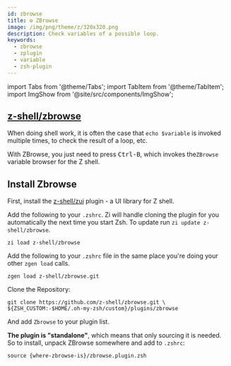 ```yaml
---
id: zbrowse
title: ⚙️ ZBrowse
image: /img/png/theme/z/320x320.png
description: Check variables of a possible loop.
keywords:
  - zbrowse
  - zplugin
  - variable
  - zsh-plugin
---
```


<!-- @format -->

import Tabs from '@theme/Tabs'; import TabItem from '@theme/TabItem'; import ImgShow from '@site/src/components/ImgShow';

## <i class="fa-brands fa-github"></i> [z-shell/zbrowse][]

When doing shell work, it is often the case that `echo $variable` is invoked multiple times, to check the result of a loop, etc.

With ZBrowse, you just need to press <kbd>Ctrl-B</kbd>, which invokes the`ZBrowse` variable browser for the Z shell.

<ImgShow
  img="/img/cast/gif/zsh/zbrowse.gif"
  alt="ZBrowse Preview"
/>

## Install Zbrowse

First, install the [z-shell/zui][] plugin - a UI library for Z shell.

<Tabs>
  <TabItem value="zi" label="Zi" default>

Add the following to your `.zshrc`. Zi will handle cloning the plugin for you automatically the next time you start Zsh. To update run `zi update z-shell/zbrowse`.

```shell title="~/.zshrc"
zi load z-shell/zbrowse
```

  </TabItem>
  <TabItem value="zgen" label="Zgen">

Add the following to your `.zshrc` file in the same place you're doing your other `zgen load` calls.

```shell title="~/.zshrc"
zgen load z-shell/zbrowse.git
```

  </TabItem>
  <TabItem value="oh-my-zsh" label="Oh-My-Zsh">

Clone the Repository:

```shell title="~/.zshrc" showLineNumbers
git clone https://github.com/z-shell/zbrowse.git \
${ZSH_CUSTOM:-$HOME/.oh-my-zsh/custom}/plugins/zbrowse
```

And add `Zbrowse` to your plugin list.

  </TabItem>
  <TabItem value="standalone" label="Standalone">

**The plugin is "standalone"**, which means that only sourcing it is needed. So to install, unpack ZBrowse somewhere and add to `.zshrc`:

```shell title="~/.zshrc"
source {where-zbrowse-is}/zbrowse.plugin.zsh
```

  </TabItem>
</Tabs>

<!-- end-of-file -->
<!-- links -->

[z-shell/zbrowse]: https://github.com/z-shell/zbrowse
[z-shell/zui]: https://github.com/z-shell/zui
